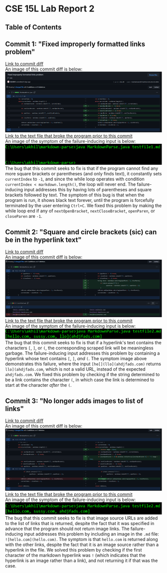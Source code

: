 # CSE 15L Lab Report 2
## Table of Contents
## Commit 1: "Fixed improperly formatted links problem"
[Link to commit diff](https://github.com/Akhil841/markdown-parse/commit/f2a036d1bebd40745a059dc1b44a365ef4e38051)<br>
An image of this commit diff is below:
![Image of commit diff](lr2-commit-diff-1.png)<br>
[Link to the text file that broke the program prior to this commit](https://github.com/Akhil841/markdown-parse/blob/main/testfile1.md)<br>
An image of the symptom of the failure-inducing input is below:
![Failure-inducing input](lr2-commit-1-symptom.png)<br>
The bug that this commit seeks to fix is that if the program cannot find any more square brackets or parentheses (and only finds text), it constantly sets `currentIndex` to `-1`, and since the while loop operates with condition `currentIndex < markdown.length()`, the loop will never end. The failure-inducing input addresses this by having lots of parentheses and square brackets followed by text. The symptom of this bug is that when the program is run, it shows black text forever, until the program is forcefully terminated by the user entering `Ctrl+C`. We fixed this problem by making the while loop end if any of `nextOpenBracket`, `nextCloseBracket`, `openParen`, or `closeParen` are `-1`.
## Commit 2: "Square and circle brackets (sic) can be in the hyperlink text"
[Link to commit diff](https://github.com/Akhil841/markdown-parse/commit/fa7f0188d608d5f173a6b7af8cff70c97caf7c10)<br>
An image of this commit diff is below:
![Image of commit diff](lr2-commit-diff-2.png)<br>
[Link to the text file that broke the program prior to this commit](https://github.com/Akhil841/markdown-parse/blob/main/testfile2.md)<br>
An image of the symptom of the failure-inducing input is below:
![Failure-inducing input](lr2-commit-2-symptom.png)<br>
The bug that this commit seeks to fix is that if a hyperlink's text contains the characters `[`, `]`, or `(`, the corresponding scraped link will be meaningless garbage. The failure-inducing input addresses this problem by containing a hyperlink whose text contains `[`, `]`, *and* `(`. The symptom image above demonstrates this failure, where the input `[he[](llo](ahdjfads.com)` returns `llo](ahdjfads.com`, which is not a valid URL, instead of the expected `ahdjfads.com`. We fixed this problem by checking if the string determined to be a link contains the character `(`, in which case the link is determined to start at the character *after* the `(`.
## Commit 3: "No longer adds images to list of links"
[Link to commit diff](https://github.com/Akhil841/markdown-parse/commit/af2cc7de7bedf446d633befae5b5950ffbdc803f)<br>
An image of this commit diff is below:
![Image of commit diff](lr2-commit-diff-3.png)
[Link to the text file that broke the program prior to this commit](https://github.com/Akhil841/markdown-parse/blob/main/testfile2.md)<br>
An image of the symptom of the failure-inducing input is below:
![Failure-inducing input](lr2-commit-3-symptom.png)<br>
The bug that this commit seeks to fix is that image source URLs are added to the list of links that is returned, despite the fact that it was specified in advance that the program should not return image links. The failure-inducing input addresses this problem by including an image in the `.md` file: `![hello.com](hello.com)`. The symptom is that `hello.com` is returned along with the other links, despite the fact that it is an image source rather than a hyperlink in the file. We solved this problem by checking if the first character of the markdown hyperlink was `!` (which indicates that the hyperlink is an image rather than a link), and not returning it if that was the case.